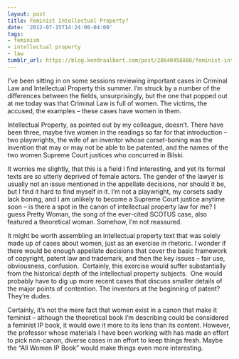 ```yaml
---
layout: post
title: Feminist Intellectual Property?
date: '2012-07-15T14:24:00-04:00'
tags:
- feminism
- intellectual property
- law
tumblr_url: https://blog.kendraalbert.com/post/28640458888/feminist-intellectual-property
---
```

I’ve been sitting in on some sessions reviewing important cases in Criminal Law and Intellectual Property this summer. I’m struck by a number of the differences between the fields, unsurprisingly, but the one that popped out at me today was that Criminal Law is full of women. The victims, the accused, the examples – these cases have women in them.

Intellectual Property, as pointed out by my colleague, doesn’t. There have been three, maybe five women in the readings so far for that introduction – two playwrights, the wife of an inventor whose corset-boning was the invention that may or may not be able to be patented, and the names of the two women Supreme Court justices who concurred in Bilski.

It worries me slightly, that this is a field I find interesting, and yet its formal texts are so utterly deprived of female actors. The gender of the lawyer is usually not an issue mentioned in the appellate decisions, nor should it be, but I find it hard to find myself in it. I’m not a playwright, my corsets sadly lack boning, and I am unlikely to become a Supreme Court justice anytime soon – is there a spot in the canon of intellectual property law for me? I guess Pretty Woman, the song of the ever-cited SCOTUS case, also featured a theoretical woman. Somehow, I’m not reassured.

It might be worth assembling an intellectual property text that was solely made up of cases about women, just as an exercise in rhetoric. I wonder if there would be enough appellate decisions that cover the basic framework of copyright, patent law and trademark, and then the key issues – fair use, obviousness, confusion.&nbsp; Certainly, this exercise would suffer substantially from the historical depth of the intellectual property subjects.&nbsp; One would probably have to dig up more recent cases that discuss smaller details of the major points of contention. The inventors at the beginning of patent? They’re dudes.

Certainly, it’s not the mere fact that women exist in a canon that make it feminist – although the theoretical book I’m describing could be considered a feminist IP book, it would owe it more to its lens than its content. However, the professor whose materials I have been working with has made an effort to pick non-canon, diverse cases in an effort to keep things fresh. Maybe the “All Women IP Book” would make things even more interesting.&nbsp;

